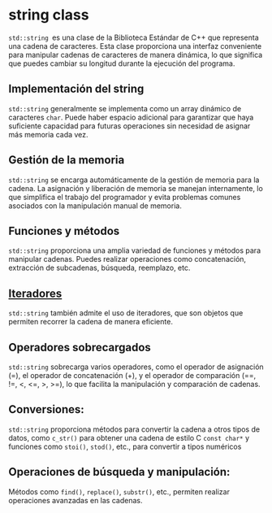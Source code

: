 # string class

`std::string `es una clase de la Biblioteca Estándar de C++ que representa una cadena de caracteres. Esta clase proporciona una interfaz conveniente para manipular cadenas de caracteres de manera dinámica, lo que significa que puedes cambiar su longitud durante la ejecución del programa.

## Implementación del string

`std::string`  generalmente se implementa como un array dinámico de caracteres `char`. Puede haber espacio adicional para garantizar que haya suficiente capacidad para futuras operaciones sin necesidad de asignar más memoria cada vez.

## Gestión de la memoria

`std::string` se encarga automáticamente de la gestión de memoria para la cadena. La asignación y liberación de memoria se manejan internamente, lo que simplifica el trabajo del programador y evita problemas comunes asociados con la manipulación manual de memoria.

## Funciones y métodos

`std::string` proporciona una amplia variedad de funciones y métodos para manipular cadenas. Puedes realizar operaciones como concatenación, extracción de subcadenas, búsqueda, reemplazo, etc.

## [Iteradores](https://nach131.github.io/cpp42projects/guias/cpp_c4/module01/string/iteradores)

`std::string` también admite el uso de iteradores, que son objetos que permiten recorrer la cadena de manera eficiente.

## Operadores sobrecargados

`std::string` sobrecarga varios operadores, como el operador de asignación (=), el operador de concatenación (+), y el operador de comparación (==, !=, <, <=, >, >=), lo que facilita la manipulación y comparación de cadenas.

## Conversiones:

`std::string` proporciona métodos para convertir la cadena a otros tipos de datos, como `c_str()` para obtener una cadena de estilo C `const char*` y funciones como `stoi()`, `stod()`, etc., para convertir a tipos numéricos

## Operaciones de búsqueda y manipulación:

Métodos como `find()`, `replace()`, `substr()`, etc., permiten realizar operaciones avanzadas en las cadenas.

